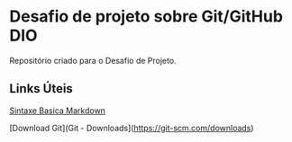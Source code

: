 # Desafio de projeto sobre Git/GitHub DIO

Repositório criado para o Desafio de Projeto.

## Links Úteis

[Sintaxe Basica Markdown](https://www.markdownguide.org/basic-syntax/)

[Download Git](Git - Downloads](https://git-scm.com/downloads)


